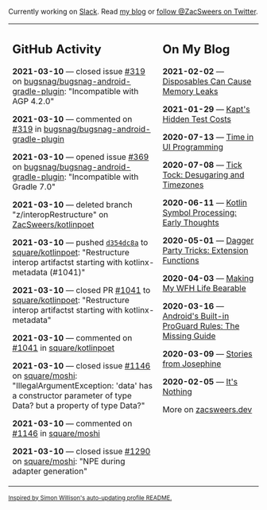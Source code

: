 Currently working on [Slack](https://slack.com/). Read [my blog](https://zacsweers.dev/) or [follow @ZacSweers on Twitter](https://twitter.com/ZacSweers).

<table><tr><td valign="top" width="60%">

## GitHub Activity
<!-- githubActivity starts -->
**2021-03-10** — closed issue [#319](https://api.github.com/repos/bugsnag/bugsnag-android-gradle-plugin/issues/319) on [bugsnag/bugsnag-android-gradle-plugin](https://api.github.com/repos/bugsnag/bugsnag-android-gradle-plugin): "Incompatible with AGP 4.2.0"

**2021-03-10** — commented on [#319](https://github.com/bugsnag/bugsnag-android-gradle-plugin/issues/319#issuecomment-796399584) in [bugsnag/bugsnag-android-gradle-plugin](https://api.github.com/repos/bugsnag/bugsnag-android-gradle-plugin)

**2021-03-10** — opened issue [#369](https://api.github.com/repos/bugsnag/bugsnag-android-gradle-plugin/issues/369) on [bugsnag/bugsnag-android-gradle-plugin](https://api.github.com/repos/bugsnag/bugsnag-android-gradle-plugin): "Incompatible with Gradle 7.0"

**2021-03-10** — deleted branch "z/interopRestructure" on [ZacSweers/kotlinpoet](https://api.github.com/repos/ZacSweers/kotlinpoet)

**2021-03-10** — pushed [`d354dc8a`](https://github.com/square/kotlinpoet/commit/d354dc8a55a5aa262f5c7ca88d2be57f228f5c3c) to [square/kotlinpoet](https://api.github.com/repos/square/kotlinpoet): "Restructure interop artifactst starting with kotlinx-metadata (#1041)"

**2021-03-10** — closed PR [#1041](https://api.github.com/repos/square/kotlinpoet/pulls/1041) to [square/kotlinpoet](https://api.github.com/repos/square/kotlinpoet): "Restructure interop artifactst starting with kotlinx-metadata"

**2021-03-10** — commented on [#1041](https://github.com/square/kotlinpoet/pull/1041#issuecomment-796368356) in [square/kotlinpoet](https://api.github.com/repos/square/kotlinpoet)

**2021-03-10** — closed issue [#1146](https://api.github.com/repos/square/moshi/issues/1146) on [square/moshi](https://api.github.com/repos/square/moshi): "IllegalArgumentException: 'data' has a constructor parameter of type Data? but a property of type Data?"

**2021-03-10** — commented on [#1146](https://github.com/square/moshi/issues/1146#issuecomment-796366495) in [square/moshi](https://api.github.com/repos/square/moshi)

**2021-03-10** — closed issue [#1290](https://api.github.com/repos/square/moshi/issues/1290) on [square/moshi](https://api.github.com/repos/square/moshi): "NPE during adapter generation"
<!-- githubActivity ends -->
</td><td valign="top" width="40%">

## On My Blog
<!-- blog starts -->
**2021-02-02** — [Disposables Can Cause Memory Leaks](https://www.zacsweers.dev/disposables-can-cause-memory-leaks/)

**2021-01-29** — [Kapt's Hidden Test Costs](https://www.zacsweers.dev/kapts-hidden-test-costs/)

**2020-07-13** — [Time in UI Programming](https://www.zacsweers.dev/time-in-ui/)

**2020-07-08** — [Tick Tock: Desugaring and Timezones](https://www.zacsweers.dev/ticktock-desugaring-timezones/)

**2020-06-11** — [Kotlin Symbol Processing: Early Thoughts](https://www.zacsweers.dev/kotlin-symbol-processor-early-thoughts/)

**2020-05-01** — [Dagger Party Tricks: Extension Functions](https://www.zacsweers.dev/dagger-party-tricks-extension-functions/)

**2020-04-03** — [Making My WFH Life Bearable](https://www.zacsweers.dev/making-wfh-life-bearable/)

**2020-03-16** — [Android's Built-in ProGuard Rules: The Missing Guide](https://www.zacsweers.dev/android-proguard-rules/)

**2020-03-09** — [Stories from Josephine](https://www.zacsweers.dev/stories-from-josephine/)

**2020-02-05** — [It's Nothing](https://www.zacsweers.dev/its-nothing/)
<!-- blog ends -->
More on [zacsweers.dev](https://zacsweers.dev/)
</td></tr></table>

<sub><a href="https://simonwillison.net/2020/Jul/10/self-updating-profile-readme/">Inspired by Simon Willison's auto-updating profile README.</a></sub>